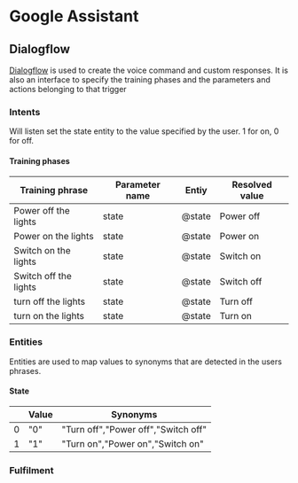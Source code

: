 # Google Assistant

## Dialogflow
[Dialogflow](https://dialogflow.cloud.google.com/?region=EU2#) is used to create the voice command and custom responses.
It is also an interface to specify the training phases and the parameters and actions belonging to that trigger

### Intents
Will listen set the state entity to the value specified by the user. 1 for on, 0 for off.

#### Training phases

| Training phrase       | Parameter name | Entiy  | Resolved value |
|-----------------------|----------------|--------|----------------|
| Power off the lights  | state          | @state | Power off      |
| Power on the lights   | state          | @state | Power on       |
| Switch on the lights  | state          | @state | Switch on      |
| Switch off the lights | state          | @state | Switch off     |
| turn off the lights   | state          | @state | Turn off       |
| turn on the lights    | state          | @state | Turn on        |

### Entities
Entities are used to map values to synonyms that are detected in the users phrases. 

#### State

|       | Value | Synonyms                            |
|-------|-------|-------------------------------------|
| 0     | "0"   | "Turn off","Power off","Switch off" |
| 1     | "1"   | "Turn on","Power on","Switch on"    |

### Fulfilment

